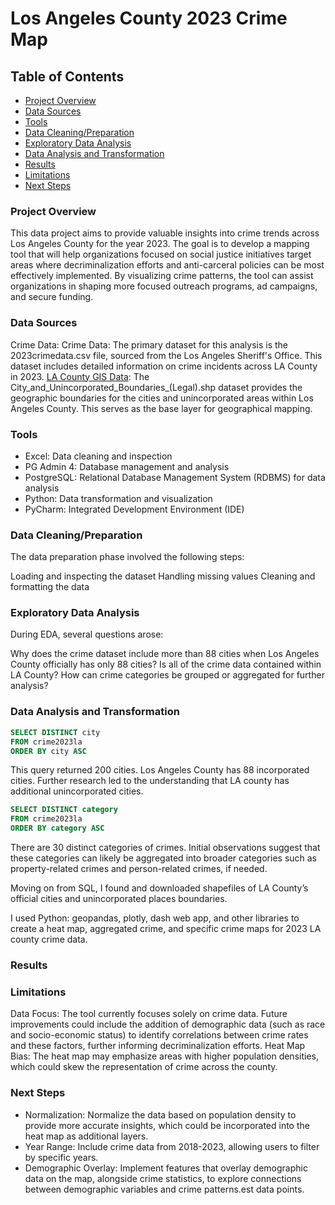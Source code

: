 
# Los Angeles County 2023 Crime Map 

## Table of Contents

- [Project Overview](#project-overview)
- [Data Sources](#data-sources)
- [Tools](#tools)
- [Data Cleaning/Preparation](#data-cleaningpreparation)
- [Exploratory Data Analysis](#exploratory-data-analysis)
- [Data Analysis and Transformation](#data-analysis-and-transformation)
- [Results](#results)
- [Limitations](#limitations)
- [Next Steps](#next-steps)
 
### Project Overview

This data project aims to provide valuable insights into crime trends across Los Angeles County for the year 2023. The goal is to develop a mapping tool that will help organizations focused on social justice initiatives target areas where decriminalization efforts and anti-carceral policies can be most effectively implemented. By visualizing crime patterns, the tool can assist organizations in shaping more focused outreach programs, ad campaigns, and secure funding.

### Data Sources

Crime Data: Crime Data: The primary dataset for this analysis is the 2023crimedata.csv file, sourced from the Los Angeles Sheriff's Office. This dataset includes detailed information on crime incidents across LA County in 2023.
[LA County GIS Data](https://lacounty.maps.arcgis.com/home/item.html?id=a76e9954365d4608aa8ae81959f402f7&sortOrder=desc&sortField=defaultFSOrder): The City_and_Unincorporated_Boundaries_(Legal).shp dataset provides the geographic boundaries for the cities and unincorporated areas within Los Angeles County. This serves as the base layer for geographical mapping.


### Tools

- Excel: Data cleaning and inspection
- PG Admin 4: Database management and analysis
- PostgreSQL: Relational Database Management System (RDBMS) for data analysis
- Python: Data transformation and visualization
- PyCharm: Integrated Development Environment (IDE)


### Data Cleaning/Preparation

The data preparation phase involved the following steps:

Loading and inspecting the dataset
Handling missing values
Cleaning and formatting the data

### Exploratory Data Analysis

During EDA, several questions arose:

Why does the crime dataset include more than 88 cities when Los Angeles County officially has only 88 cities?
Is all of the crime data contained within LA County?
How can crime categories be grouped or aggregated for further analysis?

### Data Analysis and Transformation

```sql
SELECT DISTINCT city
FROM crime2023la
ORDER BY city ASC
```

This query returned 200 cities. Los Angeles County has 88 incorporated cities. Further research led to the understanding that LA county has additional unincorporated cities. 


```sql
SELECT DISTINCT category
FROM crime2023la
ORDER BY category ASC
```

There are 30 distinct categories of crimes.  Initial observations suggest that these categories can likely be aggregated into broader categories such as property-related crimes and person-related crimes, if needed.

Moving on from SQL, I found and downloaded shapefiles of LA County’s official cities and unincorporated places boundaries.

I used Python: geopandas, plotly, dash web app, and other libraries to create a heat map, aggregated crime, and specific crime maps for 2023 LA county crime data.


### Results


### Limitations

Data Focus: The tool currently focuses solely on crime data. Future improvements could include the addition of demographic data (such as race and socio-economic status) to identify correlations between crime rates and these factors, further informing decriminalization efforts.
Heat Map Bias: The heat map may emphasize areas with higher population densities, which could skew the representation of crime across the county.

### Next Steps

- Normalization: Normalize the data based on population density to provide more accurate insights, which could be incorporated into the heat map as additional layers.
- Year Range: Include crime data from 2018-2023, allowing users to filter by specific years.
- Demographic Overlay: Implement features that overlay demographic data on the map, alongside crime statistics, to explore connections between demographic variables and crime patterns.est data points.
